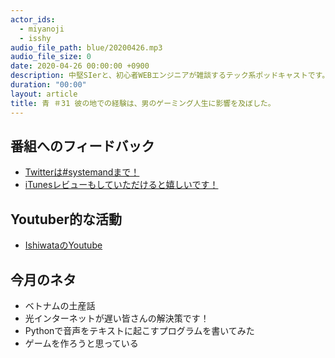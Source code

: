 ```yaml
---
actor_ids:
  - miyanoji
  - isshy
audio_file_path: blue/20200426.mp3
audio_file_size: 0
date: 2020-04-26 00:00:00 +0900
description: 中堅SIerと、初心者WEBエンジニアが雑談するテック系ポッドキャストです。
duration: "00:00"
layout: article
title: 青 ＃31 彼の地での経験は、男のゲーミング人生に影響を及ぼした。
---
```

## 番組へのフィードバック
* [Twitterは#systemandまで！](https://twitter.com/search?q=%23systemand)
* [iTunesレビューもしていただけると嬉しいです！](https://itunes.apple.com/jp/podcast/systemand-online/id1205168408?mt=2)

## Youtuber的な活動
* [IshiwataのYoutube](https://www.youtube.com/channel/UC0dN6GcdwpQA-WdSfI2tmZQ)

## 今月のネタ
* ベトナムの土産話
* 光インターネットが遅い皆さんの解決策です！
* Pythonで音声をテキストに起こすプログラムを書いてみた
* ゲームを作ろうと思っている

